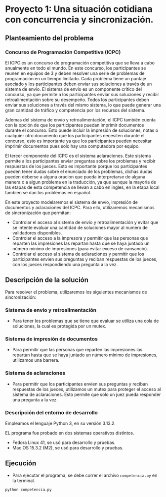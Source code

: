 # Proyecto 1: Una situación cotidiana con concurrencia y sincronización.

## Planteamiento del problema
### Concurso de Programación Competitiva (ICPC)

El ICPC es un concurso de programación competitiva que se lleva a cabo anualmente en todo el mundo. En este concurso, los participantes se reunen en equipos de 3 y deben resolver una serie de problemas de programación en un tiempo limitado. Cada problema tiene un puntaje asociado y los participantes deben enviar sus soluciones a través de un sistema de envío.
El sistema de envío es un componente crítico del concurso, ya que permite a los participantes enviar sus soluciones y recibir retroalimentación sobre su desempeño. Todos los participantes deben enviar sus soluciones a través del mismo sistema, lo que puede generar una gran cantidad de tráfico y competencia por los recursos del sistema.

Ademas del sistema de envío y retroalimentación, el ICPC también cuenta con la opción de que los participantes puedan imprimir documentos durante el concurso. Esto puede incluir la impresión de soluciones, notas o cualquier otro documento que los participantes necesiten durante el concurso, esto es importante ya que los participantes pueden necesitar imprimir documentos pues solo hay una computadora por equipo.

El tercer componente del ICPC es el sistema aclaraciones. Este sistema permite a los participantes enviar preguntas sobre los problemas y recibir respuestas de los jueces. Esto es importante porque los participantes pueden tener dudas sobre el enunciado de los problemas, dichas dudas pueden deberse a alguna oracion que pueda interpretarse de alguna manera o a algun problema en la traducción, ya que aunque la mayoria de las etapas de esta competencia se llevan a cabo en ingles, en la etapa local tambien se dan los problemas en español.

En este proyecto modelaremos el sistema de envío, impresión de documentos y aclaraciones del ICPC. Para ello, utilizaremos mecanismos de sincronización que permitan:
- Controlar el acceso al sistema de envío y retroalimentación y evitar que se intente evaluar una cantidad de soluciones mayor al numero de validadores disponibles.
- Controlar el acceso a la impresora y permitir que las personas que reparten las impresiones las repartan hasta que se haya juntado un número mínimo de impresiones (para evitar exceso de cansancio).
- Controlar el acceso al sistema de aclaraciones y permitir que los participantes envien sus preguntas y reciban respuestas de los jueces, con los jueces respondiendo una pregunta a la vez.

## Descripción de la solución

Para resolver el problema, utilizaremos los siguientes mecanismos de sincronización:

### Sistema de envío y retroalimentación 
- Para tener los problemas que se tiene que evaluar se utiliza una cola de soluciones, la cual es protegida por un mutex.

### Sistema de impresión de documentos
- Para permitir que las personas que reparten las impresiones las repartan hasta que se haya juntado un número mínimo de impresiones, utilizamos una barrera.

### Sistema de aclaraciones
- Para permitir que los participantes envien sus preguntas y reciban respuestas de los jueces, utilizamos un mutex para proteger el acceso al sistema de aclaraciones. Esto permite que solo un juez pueda responder una pregunta a la vez.

### Descripción del entorno de desarrollo

Empleamos el lenguaje Python 3, en su versión 3.13.2.

EL programa fue probado en dos sistemas operativos distintos.
- Fedora Linux 41, se usó para desarrollo y pruebas.
- Mac OS 15.3.2 (M2), se usó para desarrollo y pruebas.

## Ejecución
- Para ejecutar el programa, se debe correr el archivo `competencia.py` en la terminal.
```bash
python competencia.py
```